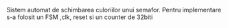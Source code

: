 Sistem automat de schimbarea culoriilor unui semafor. Pentru implementare s-a folosit un FSM ,clk, reset si un counter de 32biti
